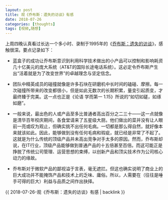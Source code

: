 ```yaml
---
layout: post
title: 观《乔布斯：遗失的访谈》有感
date: 2018-07-26
categories: [thoughts]
tags: [视频,随想]
---
```


上周四晚认真看过长达一个多小时、录制于1995年的《[乔布斯：遗失的访谈](https://c.open.163.com/mob/video.htm?plid=M8TBJIK7D&mid=M8TBLIINR)》，感触很深。要点记录如下：

* 蓝盒子的成功让乔布斯意识到利用科学技术做出的小产品可以控制和影响耗资几十亿美元的庞大系统（AT&T的国际长途电话系统）。这必定令乔布斯产生出“活着就是为了改变世界”的卓越理念与坚定信念。

* 团队中精英成员的碰撞就像是许多石块在研磨机中长时间的磕碰、摩擦。每一次碰撞所带来的改变都很小，但是如此无数次的长期积累，量变引起质变，才最终臻于完美。这一点也正是《论语 学而第一 1.15》所说的“如切如磋，如琢如磨”。

* 一般来说，最出色的人或产品至多比普通者高出百分之二三十——这一点就像是清华百年校庆期间，各食堂请来了五星级大厨。他们做出的菜并没有让人眼前一亮或叹为观止，但确实挑不出任何毛病。一切都是那么得自然，就好像本来就该如此。因此，能够做到没有任何毛病和瑕疵，就已经是非常了不起了。这就是为什么传统的顶级产品并未高出竞争对手太多的原因。然而，乔布斯却说，在IT行业，顶级产品能够做到普通产品的十五倍甚至百倍。而这可能正是挣脱了传统公司管理、运营思想的束缚，以创新产品和顶尖技术作为公司核心动力的缘故。

* 乔布斯对于微软产品的鄙视溢于言表，毫无遮拦。但这也确实说明了商业上的巨大成功并不能掩饰产品和技术上的乏味、庸俗。所以，人需要在（往往是唾手可得的巨大）利益与品质之间作出抉择。

{{ 2018-07-26-观《乔布斯：遗失的访谈》有感 | backlink }}
